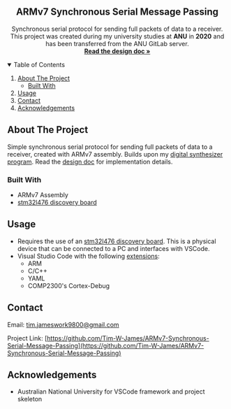 <!--
*** Based on the Best-README-Template: https://github.com/othneildrew/Best-README-Template
***
*** To avoid retyping too much info. Do a search and replace for the following:
*** repo_name, project_title, project_description
-->



<!-- PROJECT LOGO -->
<br />
<p align="center">

  <h2 align="center">ARMv7 Synchronous Serial Message Passing</h2>

  <p align="center">
    Synchronous serial protocol for sending full packets of data to a receiver.
    <br />
    This project was created during my university studies at <b>ANU</b> in <b>2020</b> and has been transferred from the ANU GitLab server.
    <br />
    <a href="https://github.com/Tim-W-James/ARMv7-Synchronous-Serial-Message-Passing/blob/part-2/design-document.pdf"><strong>Read the design doc »</strong></a>
    <br />
<!--     <a href="https://github.com/Tim-W-James/repo_name">View Demo</a> -->
<!--     ·
    <a href="https://github.com/Tim-W-James/repo_name/issues">Report Bug</a> -->
<!--     ·
    <a href="https://github.com/Tim-W-James/repo_name/issues">Request Feature</a> -->
  </p>
</p>



<!-- TABLE OF CONTENTS -->
<details open="open">
  <summary>Table of Contents</summary>
  <ol>
    <li>
      <a href="#about-the-project">About The Project</a>
      <ul>
        <li><a href="#built-with">Built With</a></li>
      </ul>
    </li>
    <li>
        <a href="#usage">Usage</a>
    </li>
    <li><a href="#contact">Contact</a></li>
    <li><a href="#acknowledgements">Acknowledgements</a></li>
  </ol>
</details>



<!-- ABOUT THE PROJECT -->
## About The Project

<!-- [![Product Name Screen Shot][product-screenshot]](https://example.com) -->

Simple synchronous serial protocol for sending full packets of data to a receiver, created with ARMv7 assembly. Builds upon my [digital synthesizer program](https://github.com/Tim-W-James/ARMv7-Digital-Synthesizer-ADSR). Read the [design doc](https://github.com/Tim-W-James/ARMv7-Synchronous-Serial-Message-Passing/blob/part-2/design-document.pdf) for implementation details.

### Built With

* ARMv7 Assembly
* [stm32l476 discovery board](https://www.digikey.com.au/en/products/detail/stmicroelectronics/STM32L476G-DISCO/5344355)

<!-- GETTING STARTED -->
## Usage

* Requires the use of an [stm32l476 discovery board](https://www.digikey.com.au/en/products/detail/stmicroelectronics/STM32L476G-DISCO/5344355). This is a physical device that can be connected to a PC and interfaces with VSCode.
* Visual Studio Code with the following [extensions](https://marketplace.visualstudio.com/items?itemName=comp2300-anu.comp2300-extension-pack):
  - ARM
  - C/C++
  - YAML
  - COMP2300's Cortex-Debug



<!-- CONTACT -->
## Contact

Email: [tim.jameswork9800@gmail.com](mailto:tim.jameswork9800@gmail.com "tim.jameswork9800@gmail.com")

Project Link: [https://github.com/Tim-W-James/ARMv7-Synchronous-Serial-Message-Passing](https://github.com/Tim-W-James/ARMv7-Synchronous-Serial-Message-Passing)



<!-- ACKNOWLEDGEMENTS -->
## Acknowledgements

* Australian National University for VSCode framework and project skeleton
